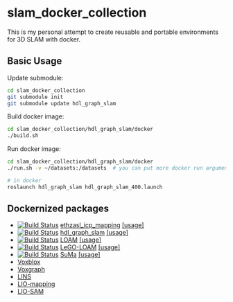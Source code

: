 # slam_docker_collection

This is my personal attempt to create reusable and portable environments for 3D SLAM with docker.

## Basic Usage

Update submodule:
```bash
cd slam_docker_collection
git submodule init
git submodule update hdl_graph_slam
```

Build docker image:
```bash
cd slam_docker_collection/hdl_graph_slam/docker
./build.sh
```

Run docker image:
```bash
cd slam_docker_collection/hdl_graph_slam/docker
./run.sh -v ~/datasets:/datasets  # you can put more docker run arguments here

# in docker
roslaunch hdl_graph_slam hdl_graph_slam_400.launch
```

## Dockernized packages
- [![Build Status](https://travis-ci.org/koide3/ethzasl_icp_mapping.svg?branch=reintegrate%2Fmaster_into_indigo_devel)](https://travis-ci.org/koide3/ethzasl_icp_mapping) [ethzasl_icp_mapping](https://github.com/ethz-asl/ethzasl_icp_mapping) [[usage]](https://github.com/koide3/ethzasl_icp_mapping/blob/reintegrate/master_into_indigo_devel/docker/howtouse.md)
- [![Build Status](https://travis-ci.org/koide3/hdl_graph_slam.svg?branch=master)](https://travis-ci.org/koide3/hdl_graph_slam) [hdl_graph_slam](https://github.com/koide3/hdl_graph_slam) [[usage]](https://github.com/koide3/hdl_graph_slam/blob/master/docker/howtouse.md)
- [![Build Status](https://travis-ci.org/koide3/loam_velodyne.svg?branch=master)](https://travis-ci.org/koide3/loam_velodyne) [LOAM](https://github.com/laboshinl/loam_velodyne) [[usage]](https://github.com/koide3/loam_velodyne/blob/master/docker/howtouse.md)
- [![Build Status](https://travis-ci.org/koide3/LeGO-LOAM-BOR.svg?branch=master)](https://travis-ci.org/koide3/LeGO-LOAM-BOR) [LeGO-LOAM](https://github.com/RobustFieldAutonomyLab/LeGO-LOAM) [[usage]](https://github.com/koide3/LeGO-LOAM-BOR/blob/master/docker/howtouse.md)
- [![Build Status](https://travis-ci.org/koide3/SuMa.svg?branch=master)](https://travis-ci.org/koide3/SuMa) [SuMa](https://github.com/jbehley/SuMa) [[usage]](https://github.com/koide3/SuMa/blob/master/docker/howtouse.md)
- [Voxblox](https://github.com/ethz-asl/voxblox)
- [Voxgraph](https://github.com/ethz-asl/voxgraph)
- [LINS](https://github.com/ChaoqinRobotics/LINS---LiDAR-inertial-SLAM)
- [LIO-mapping](https://github.com/hyye/lio-mapping)
- [LIO-SAM](https://github.com/TixiaoShan/LIO-SAM)
